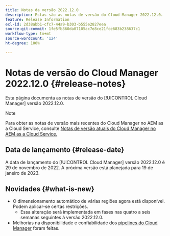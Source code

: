 ```yaml
---
title: Notas da versão 2022.12.0
description: Estas são as notas de versão do Cloud Manager 2022.12.0.
feature: Release Information
exl-id: 2d38abb1-cfc7-44a9-b303-b555e2827eea
source-git-commit: 1fe5fb860da07105ac7e8ce21fce683b238637c1
workflow-type: tm+mt
source-wordcount: '124'
ht-degree: 100%

---
```



# Notas de versão do Cloud Manager 2022.12.0 {#release-notes}

Esta página documenta as notas de versão do [!UICONTROL Cloud Manager] versão 2022.12.0.

>[!NOTE]
>
>Para obter as notas de versão mais recentes do Cloud Manager no AEM as a Cloud Service, consulte [Notas de versão atuais do Cloud Manager no AEM as a Cloud Service.](https://experienceleague.adobe.com/docs/experience-manager-cloud-service/content/implementing/using-cloud-manager/release-notes-cloud-manager/release-notes-cm-current.html?lang=pt-BR)

## Data de lançamento {#release-date}

A data de lançamento do [!UICONTROL Cloud Manager] versão 2022.12.0 é 29 de novembro de 2022. A próxima versão está planejada para 19 de janeiro de 2023.

## Novidades {#what-is-new}

* O dimensionamento automático de várias regiões agora está disponível. Podem aplicar-se certas restrições.
   * Essa alteração será implementada em fases nas quatro a seis semanas seguintes à versão 2022.12.0.
* Melhorias na disponibilidade e confiabilidade dos [pipelines do Cloud Manager](/help/overview/ci-cd-pipelines.md) foram feitas.
